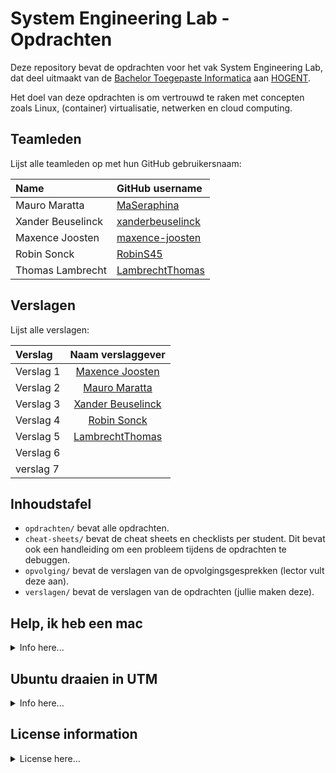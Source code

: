 # System Engineering Lab - Opdrachten

Deze repository bevat de opdrachten voor het vak System Engineering Lab, dat deel uitmaakt van de [Bachelor Toegepaste Informatica](https://www.hogent.be/opleidingen/bachelors/toegepaste-informatica/) aan [HOGENT](https://www.hogent.be/).

Het doel van deze opdrachten is om vertrouwd te raken met concepten zoals Linux, (container) virtualisatie, netwerken en cloud computing.

## Teamleden

Lijst alle teamleden op met hun GitHub gebruikersnaam:

| Name              | GitHub username                                         |
| :---------------- | :------------------------------------------------------ |
| Mauro Maratta     | [MaSeraphina](https://github.com/MaSeraphina)           |
| Xander Beuselinck | [xanderbeuselinck](https://github.com/xanderbeuselinck) |
| Maxence Joosten   | [maxence-joosten](https://github.com/maxence-joosten)   |
| Robin Sonck       | [RobinS45](https://github.com/RobinS45)                 |
| Thomas Lambrecht  | [LambrechtThomas](https://github.com/LambrechtThomas)   |

## Verslagen

Lijst alle verslagen:

| Verslag   |                    Naam verslaggever                     |
| :-------- | :------------------------------------------------------: |
| Verslag 1 |  [Maxence Joosten](https://github.com/maxence-joosten)   |
| Verslag 2 |     [Mauro Maratta](https://github.com/MaSeraphina)      |
| Verslag 3 | [Xander Beuselinck](https://github.com/xanderbeuselinck) |
| Verslag 4 |        [Robin Sonck](https://github.com/RobinS45)        |
| Verslag 5 |  [LambrechtThomas](https://github.com/LambrechtThomas)   |
| Verslag 6 |                                                          |
| verslag 7 |                                                          |

## Inhoudstafel

- `opdrachten/` bevat alle opdrachten.
- `cheat-sheets/` bevat de cheat sheets en checklists per student. Dit bevat ook een handleiding om een probleem tijdens de opdrachten te debuggen.
- `opvolging/` bevat de verslagen van de opvolgingsgesprekken (lector vult deze aan).
- `verslagen/` bevat de verslagen van de opdrachten (jullie maken deze).

## Help, ik heb een mac

<details>

<summary> Info here... </summary>

De nieuwe Apple Silicon processoren zorgen tijdens de opdrachten van System Engineering Lab wel eens voor problemen aangezien deze gebruik maken van de ARM-architectuur. De virtuele machines die o.a. voor dit OLOD gebruikt worden, gebruiken deze architectuur niet. Hierdoor is het iets meer werk om de virtuele machines aan te maken, maar het is wel mogelijk.

Er zijn drie opties om virtuele machines aan te maken op macbooks met Apple Silicon:

- **UTM (voorkeur)**: <https://mac.getutm.app/>
  - Dit is gratis te downloaden via de website, in de App Store wordt er \$ 9,99 voor gevraagd. Als je de developers wil bedanken voor hun werk, download je via de App Store. In het andere geval via de website.
  - Dit is momenteel de **voorkeursoplossing**.
- Parallels: <https://www.parallels.com/nl/>
  - Dit is geen gratis software en kost wel wat.
  - Er geldt 50% korting voor studenten: <https://www.parallels.com/nl/landingpage/pd/education/>.
- VirtualBox for ARM: <https://www.virtualbox.org/wiki/Testbuilds>

  - In de toekomst zou dit de voorkeursoplossing moeten worden, maar momenteel is deze nog onstabiel.

</details>

## Ubuntu draaien in UTM

<details>

<summary> Info here... </summary>

1. Download het ISO-bestand voor Ubuntu Desktop LTS voor ARM architecturen via <https://cdimage.ubuntu.com/jammy/daily-live/pending/>.
2. Volg de stappen uit de documentatie van UTM onder **Creating a new virtual machine**: <https://docs.getutm.app/guides/ubuntu/#creating-a-new-virtual-machine>.
   - In deze stappen spreekt men wel over een Ubuntu Server ISO-bestand, dit vervang je logischerwijs door het gedownloade Ubuntu Desktop ISO-bestand.
   - Stap 7 mag je overslaan.
3. Na het doorlopen van deze 9 stappen, heb je een werkende Ubuntu Desktop virtuele machine.

</details>

## License information

<details>

<summary> License here... </summary>

The assignment and all documentation are shared under the [Creative Commons Attribution 4.0 International](http://creativecommons.org/licenses/by/4.0/) license. All code (both scaffolding and testing code) is subject to the MIT license. See [LICENSE.md](LICENSE.md) for details.

Questions and remarks about this assignment are welcome (use the Issues), as well as improvements, fixes, etc. (you can submit a Pull Request). However, technical support on getting the setup working, or on solving the assignment is reserved to students take the courses for which it was developed.

</details>
